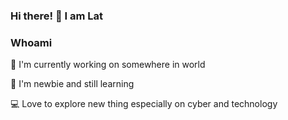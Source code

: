 ### Hi there! 👋 I am Lat
### Whoami
🔭 I'm currently working on somewhere in world

🌱 I'm newbie and still learning

:computer: Love to explore new thing especially on cyber and technology

